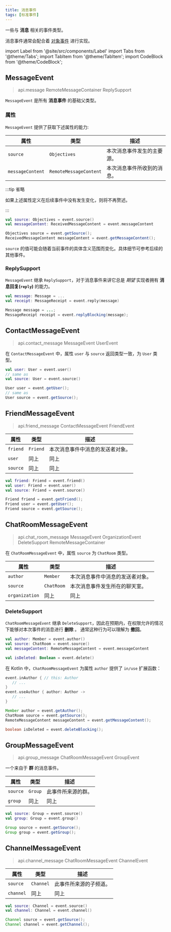 ```yaml
---
title: 消息事件
tags: [标准事件]
---
```


一些与 **消息** 相关的事件类型。

消息事件通常会配合着 [对象事件](../objective-event) 进行实现。

import Label from '@site/src/components/Label'
import Tabs from '@theme/Tabs';
import TabItem from '@theme/TabItem';
import CodeBlock from '@theme/CodeBlock';

## MessageEvent
> <Label>api.message</Label>
> <Label type='success'>RemoteMessageContainer</Label>
> <Label type='success'>ReplySupport</Label>

`MessageEvent` 是所有 **消息事件** 的基础父类型。

### 属性

`MessageEvent` 提供了获取下述属性的能力:

| 属性               | 类型                     | 描述            |
|------------------|------------------------|---------------|
| `source`         | `Objectives`           | 本次消息事件发生的主要源。 |
| `messageContent` | `RemoteMessageContent` | 本次消息事件所收到的消息。 |

:::tip 省略

如果上述属性定义在后续事件中没有发生变化，则将不再赘述。

:::

<Tabs groupId="code">
<TabItem value="Kotlin">

```kotlin
val source: Objectives = event.source()
val messageContent: ReceivedMessageContent = event.messageContent
```

</TabItem>
<TabItem value="Java">

```java
Objectives source = event.getSource();
ReceivedMessageContent messageContent = event.getMessageContent();
```

</TabItem>
</Tabs>

`source` 的值可能会随着当前事件的具体含义范围而变化。具体细节可参考后续的其他事件。

### ReplySupport
`MessageEvent` 继承 `ReplySupport`，对于消息事件来讲它总是 _期望_ 实现者拥有 **消息回复(`reply`)** 的能力。

<Tabs groupId="code">
<TabItem value="Kotlin">

```kotlin
val message: Message = ...
val receipt: MessageReceipt = event.reply(message)
```

</TabItem>
<TabItem value="Java">

```java
Message message = ...;
MessageReceipt receipt = event.replyBlocking(message);
```

</TabItem>
</Tabs>


## ContactMessageEvent
> <Label>api.contact_message</Label>
> <Label href='#messageevent' type='success'>MessageEvent</Label>
> <Label href='../objective-event/#userevent' type='success'>UserEvent</Label>

在 `ContactMessageEvent` 中，属性 `user` 与 `source` 返回类型一致，为 `User` 类型。

<Tabs groupId="code">
<TabItem value="Kotlin">

```kotlin
val user: User = event.user()
// same as
val source: User = event.source()
```

</TabItem>
<TabItem value="Java">

```java
User user = event.getUser();
// same as
User source = event.getSource();
```

</TabItem>
</Tabs>

## FriendMessageEvent
> <Label>api.friend_message</Label>
> <Label href='#contactmessageevent' type='success'>ContactMessageEvent</Label>
> <Label href='../objective-event/#friendevent' type='success'>FriendEvent</Label>

| 属性       | 类型       | 描述               |
|----------|----------|------------------|
| `friend` | `Friend` | 本次消息事件中消息的发送者对象。 |
| `user`   | 同上       | 同上               |
| `source` | 同上       | 同上               |


<Tabs groupId="code">
<TabItem value="Kotlin">

```kotlin
val friend: Friend = event.friend()
val user: Friend = event.user()
val source: Friend = event.source()
```

</TabItem>
<TabItem value="Java">

```java
Friend friend = event.getFriend();
Friend user = event.getUser();
Friend source = event.getSource();
```

</TabItem>
</Tabs>


## ChatRoomMessageEvent
> <Label>api.chat_room_message</Label>
> <Label href='#messageevent' type='success'>MessageEvent</Label>
> <Label href='#organizationevent' type='success'>OrganizationEvent</Label>
> <Label type='success'>DeleteSupport</Label>
> <Label type='success'>RemoteMessageContainer</Label>

在 `ChatRoomMessageEvent` 中，属性 `source` 为 `ChatRoom` 类型。

| 属性               | 类型                       | 描述               |
|------------------|--------------------------|------------------|
| `author`         | `Member`                 | 本次消息事件中消息的发送者对象。 |
| `source`         | `ChatRoom`               | 本次消息事件发生所在的聊天室。  |
| `organization`   | 同上                       | 同上               |


### DeleteSupport

`ChatRoomMessageEvent` 继承 `DeleteSupport`，因此在预期内，在权限允许的情况下能够对本次事件的消息进行 **删除** 。
通常这种行为可以理解为 **撤回**。

<Tabs groupId="code">
<TabItem value="Kotlin">

```kotlin
val author: Member = event.author()
val source: ChatRoom = event.source()
val messageContent: RemoteMessageContent = event.messageContent

val isDeleted: Boolean = event.delete()
```

在 Kotlin 中，`ChatRoomMessageEvent` 为属性 `author` 提供了 `in/use` 扩展函数：

```kotlin
event.inAuthor { // this: Author
   // ...
}
event.useAuthor { author: Author ->
   // ...
}
```

</TabItem>
<TabItem value="Java">

```java
Member author = event.getAuthor();
ChatRoom source = event.getSource();
RemoteMessageContent messageContent = event.getMessageContent();

boolean isDeleted = event.deleteBlocking();
```

</TabItem>
</Tabs>


## GroupMessageEvent
> <Label>api.group_message</Label>
> <Label href='#chatroommessageevent' type='success'>ChatRoomMessageEvent</Label>
> <Label href='../objective-event/#groupevent' type='success'>GroupEvent</Label>


一个来自于 **群** 的消息事件。

| 属性       | 类型      | 描述        |
|----------|---------|-----------|
| `source` | `Group` | 此事件所来源的群。 |
| `group`  | 同上      | 同上        |

<Tabs groupId="code">
<TabItem value="Kotlin">

```kotlin
val source: Group = event.source()
val group: Group = event.group()
```

</TabItem>
<TabItem value="Java">

```java
Group source = event.getSource();
Group group = event.getGroup();
```

</TabItem>
</Tabs>


## ChannelMessageEvent
> <Label>api.channel_message</Label>
> <Label href='#chatroommessageevent' type='success'>ChatRoomMessageEvent</Label>
> <Label href='../objective-event/#channelevent' type='success'>ChannelEvent</Label>

| 属性        | 类型        | 描述          |
|-----------|-----------|-------------|
| `source`  | `Channel` | 此事件所来源的子频道。 |
| `channel` | 同上        | 同上          |

<Tabs groupId="code">
<TabItem value="Kotlin">

```kotlin
val source: Channel = event.source()
val channel: Channel = event.channel()
```

</TabItem>
<TabItem value="Java">

```java
Channel source = event.getSource();
Channel channel = event.getChannel();
```

</TabItem>
</Tabs>

